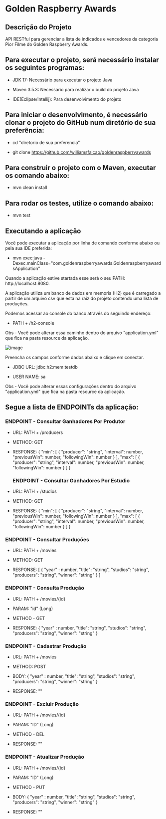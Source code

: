 # Golden Raspberry Awards

 <h2>Descrição do Projeto</h2>
API RESTful para gerenciar a lista de indicados e vencedores da categoria Pior Filme do Golden Raspberry Awards.

<h2>Para executar o projeto, será necessário instalar os seguintes programas:</h2>

- JDK 17: Necessário para executar o projeto Java

- Maven 3.5.3: Necessário para realizar o build do projeto Java
 
- IDE(Eclipse/Intellij): Para desenvolvimento do projeto

<h2>Para iniciar o desenvolvimento, é necessário clonar o projeto do GitHub num diretório de sua preferência:</h2>

- cd "diretorio de sua preferencia"

- git clone https://github.com/williamsfalcao/goldenraspberryawards

<h2>Para construir o projeto com o Maven, executar os comando abaixo:</h2>

- mvn clean install

<h2>Para rodar os testes, utilize o comando abaixo:</h2>

- mvn test

<h2>Executando a aplicação</h2>
Você pode executar a aplicação por linha de comando conforme abaixo ou pela sua IDE preferida:

- mvn exec:java -Dexec.mainClass="com.goldenraspberryawards.GoldenraspberryawardsApplication"

Quando a aplicação estive startada esse será o seu PATH: http://localhost:8080.

A aplicação utiliza um banco de dados em memoria (H2) que é carregado a partir de um arquivo csv que esta na raiz do projeto contendo uma lista de produções.

Podemos acessar ao console do banco através do seguindo endereço:

- PATH + /h2-console

Obs - Você pode alterar essa caminho dentro do arquivo "application.yml" que fica na pasta resource da aplicação.

![image](https://github.com/williamsfalcao/goldenraspberryawards/assets/25464585/47b07e10-6015-41ae-9bdc-305d458e9ea3)

Preencha os campos conforme dados abaixo e clique em conectar.

- JDBC URL: jdbc:h2:mem:testdb
  
- USER NAME: sa
  
Obs - Você pode alterar essas configurações dentro do arquivo "application.yml" que fica na pasta resource da aplicação.

<h2>Segue a lista de ENDPOINTs da aplicação:</h2>

<h3>ENDPOINT - Consultar Ganhadores Por Produtor</h3>

- URL: PATH + /producers

- METHOD: GET
  
- RESPONSE: {
              "min": [
                      {
                        "producer": "string",
                        "interval": number,
                        "previousWin": number,
                        "followingWin": number
                      }
                    ],
            "max": [
                     {
                        "producer": "string",
                        "interval": number,
                        "previousWin": number,
                        "followingWin": number
                    }
                  ]
            }

  <h3>ENDPOINT - Consultar Ganhadores Por Estudio</h3>

- URL: PATH + /studios

- METHOD: GET
  
- RESPONSE: {
              "min": [
                      {
                        "producer": "string",
                        "interval": number,
                        "previousWin": number,
                        "followingWin": number
                      }
                    ],
            "max": [
                     {
                        "producer": "string",
                        "interval": number,
                        "previousWin": number,
                        "followingWin": number
                    }
                  ]
            }

<h3>ENDPOINT - Consultar Produções</h3>

- URL: PATH + /movies
  
- METHOD: GET
  
- RESPONSE: [
              {
                "year" : number,
                "title": "string",
                "studios": "string",
                "producers": "string",
                "winner": "string"
              }
            ]

<h3>ENDPOINT -  Consulta Produção</h3>

- URL: PATH + /movies/{id}
  
- PARAM: "id" (Long)
  
- METHOD - GET
  
- RESPONSE: {
          "year" : number,
          "title": "string",
          "studios": "string",
          "producers": "string",
          "winner": "string"
        }

<h3>ENDPOINT - Cadastrar Produção</h3>

- URL: PATH + /movies
  
- METHOD: POST
  
- BODY:
  {
        "year" : number,
        "title": "string",
        "studios": "string",
        "producers": "string",
        "winner": "string"
      }
  
- RESPONSE: ""

<h3>ENDPOINT - Excluir Produção</h3>

- URL: PATH + /movies/{id}
  
- PARAM: "ID" (Long)
  
- METHOD - DEL
  
- RESPONSE: ""

<h3>ENDPOINT - Atualizar Produção</h3>

- URL: PATH + /movies/{id}
  
- PARAM: "ID" (Long)
  
- METHOD - PUT
  
- BODY: {
        "year" : number,
        "title": "string",
        "studios": "string",
        "producers": "string",
        "winner": "string"
      }
  
- RESPONSE: ""


